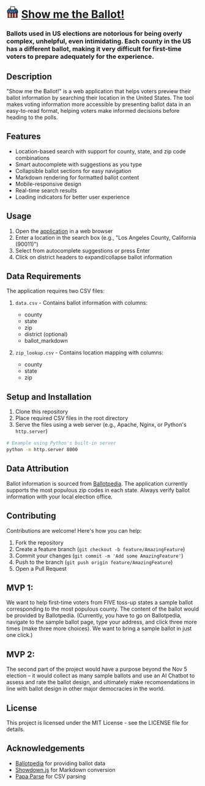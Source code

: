 # <img src="icon.png" width="32" height="32" alt="Ballot Box"> [Show me the Ballot!](https://show-me-the-ballot.glitch.me/)

### Ballots used in US elections are notorious for being overly complex, unhelpful, even intimidating. Each county in the US has a different ballot, making it very difficult for first-time voters to prepare adequately for the experience.

## Description

"Show me the Ballot!" is a web application that helps voters preview their ballot information by searching their location in the United States. The tool makes voting information more accessible by presenting ballot data in an easy-to-read format, helping voters make informed decisions before heading to the polls.

## Features

- Location-based search with support for county, state, and zip code combinations
- Smart autocomplete with suggestions as you type
- Collapsible ballot sections for easy navigation
- Markdown rendering for formatted ballot content
- Mobile-responsive design
- Real-time search results
- Loading indicators for better user experience

## Usage

1. Open the [application](https://show-me-the-ballot.glitch.me/) in a web browser
2. Enter a location in the search box (e.g., "Los Angeles County, California (90011)")
3. Select from autocomplete suggestions or press Enter
4. Click on district headers to expand/collapse ballot information

## Data Requirements

The application requires two CSV files:

1. `data.csv` - Contains ballot information with columns:
   - county
   - state
   - zip
   - district (optional)
   - ballot_markdown

2. `zip_lookup.csv` - Contains location mapping with columns:
   - county
   - state
   - zip

## Setup and Installation

1. Clone this repository
2. Place required CSV files in the root directory
3. Serve the files using a web server (e.g., Apache, Nginx, or Python's `http.server`)

```bash
# Example using Python's built-in server
python -m http.server 8000
```

## Data Attribution

Ballot information is sourced from [Ballotpedia](https://ballotpedia.org/). The application currently supports the most populous zip codes in each state. Always verify ballot information with your local election office.

## Contributing

Contributions are welcome! Here's how you can help:

1. Fork the repository
2. Create a feature branch (`git checkout -b feature/AmazingFeature`)
3. Commit your changes (`git commit -m 'Add some AmazingFeature'`)
4. Push to the branch (`git push origin feature/AmazingFeature`)
5. Open a Pull Request

## MVP 1:
We want to help first-time voters from FIVE toss-up states a sample ballot corresponding to the most populous county. The content of the ballot would be provided by Ballotpedia.
(Currently, you have to go on Ballotpedia, navigate to the sample ballot page, type your address, and click three more times (make three more choices). We want to bring a sample ballot in just one click.)

## MVP 2:
The second part of the project would have a purpose beyond the Nov 5 election – it would collect as many sample ballots and use an AI Chatbot to assess and rate the ballot design, and ultimately make recomoendations in line with ballot design in other major democracies in the world.

## License

This project is licensed under the MIT License - see the LICENSE file for details.

## Acknowledgements

- [Ballotpedia](https://ballotpedia.org/) for providing ballot data
- [Showdown.js](https://github.com/showdownjs/showdown) for Markdown conversion
- [Papa Parse](https://www.papaparse.com/) for CSV parsing


